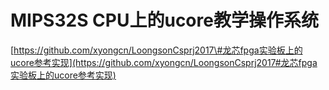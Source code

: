 # MIPS32S CPU上的ucore教学操作系统

[https://github.com/xyongcn/LoongsonCsprj2017\#龙芯fpga实验板上的ucore参考实现](https://github.com/xyongcn/LoongsonCsprj2017#龙芯fpga实验板上的ucore参考实现)



